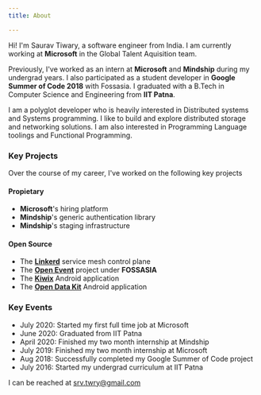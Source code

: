 ```yaml
---
title: About

---
```


Hi! I'm Saurav Tiwary, a software engineer from India. I am currently working at **Microsoft** in the Global Talent Aquisition team.

Previously, I've worked as an intern at **Microsoft** and **Mindship** during my undergrad years. I also participated as a student developer in **Google Summer of Code 2018** with Fossasia. I graduated with a B.Tech in Computer Science and Engineering from **IIT Patna**.

I am a polyglot developer who is heavily interested in Distributed systems and Systems programming. I like to build and explore distributed storage and networking solutions. I am also interested in Programming Language toolings and Functional Programming.

### Key Projects
Over the course of my career, I've worked on the following key projects

#### Propietary
- **Microsoft**'s hiring platform
- **Mindship**'s generic authentication library
- **Mindship**'s staging infrastructure

#### Open Source
- The [**Linkerd**](https://github.com/linkerd/linkerd2) service mesh control plane
- The [**Open Event**](https://summerofcode.withgoogle.com/archive/2018/projects/5639603444776960/) project under **FOSSASIA**
- The [**Kiwix**](https://github.com/kiwix/kiwix-android) Android application
- The [**Open Data Kit**](https://github.com/getodk/collect) Android application


### Key Events
- July 2020: Started my first full time job at Microsoft
- June 2020: Graduated from IIT Patna
- April 2020: Finished my two month internship at Mindship
- July 2019: Finished my two month internship at Microsoft
- Aug 2018: Successfully completed my Google Summer of Code project
- July 2016: Started my undergrad curriculum at IIT Patna

I can be reached at [srv.twry@gmail.com](mailto:srv.twry@gmail.com)

